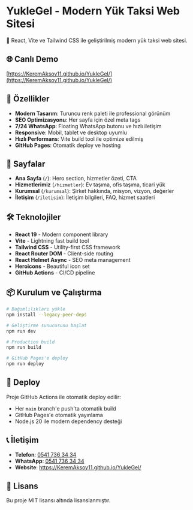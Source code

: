 # YukleGel - Modern Yük Taksi Web Sitesi

🚛 React, Vite ve Tailwind CSS ile geliştirilmiş modern yük taksi web sitesi.

## 🌐 Canlı Demo
[https://KeremAksoy11.github.io/YukleGel/](https://KeremAksoy11.github.io/YukleGel/)

## 🚀 Özellikler

- **Modern Tasarım**: Turuncu renk paleti ile professional görünüm
- **SEO Optimizasyonu**: Her sayfa için özel meta tags
- **7/24 WhatsApp**: Floating WhatsApp butonu ve hızlı iletişim
- **Responsive**: Mobil, tablet ve desktop uyumlu
- **Hızlı Performans**: Vite build tool ile optimize edilmiş
- **GitHub Pages**: Otomatik deploy ve hosting

## 📱 Sayfalar

- **Ana Sayfa** (`/`): Hero section, hizmetler özeti, CTA
- **Hizmetlerimiz** (`/hizmetler`): Ev taşıma, ofis taşıma, ticari yük
- **Kurumsal** (`/kurumsal`): Şirket hakkında, misyon, vizyon, değerler
- **İletişim** (`/iletisim`): İletişim bilgileri, FAQ, hizmet saatleri

## 🛠️ Teknolojiler

- **React 19** - Modern component library
- **Vite** - Lightning fast build tool
- **Tailwind CSS** - Utility-first CSS framework
- **React Router DOM** - Client-side routing
- **React Helmet Async** - SEO meta management
- **Heroicons** - Beautiful icon set
- **GitHub Actions** - CI/CD pipeline

## 📦 Kurulum ve Çalıştırma

```bash
# Bağımlılıkları yükle
npm install --legacy-peer-deps

# Geliştirme sunucusunu başlat
npm run dev

# Production build
npm run build

# GitHub Pages'e deploy
npm run deploy
```

## 🚀 Deploy

Proje GitHub Actions ile otomatik deploy edilir:
- Her `main` branch'e push'ta otomatik build
- GitHub Pages'e otomatik yayınlama
- Node.js 20 ile modern dependency desteği

## 📞 İletişim

- **Telefon**: [0541 736 34 34](tel:05417363434)
- **WhatsApp**: [0541 736 34 34](https://wa.me/905417363434)
- **Website**: https://KeremAksoy11.github.io/YukleGel/

## 📄 Lisans

Bu proje MIT lisansı altında lisanslanmıştır.